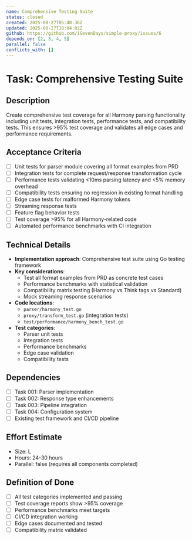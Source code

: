 ```yaml
---
name: Comprehensive Testing Suite
status: closed
created: 2025-08-27T05:48:36Z
updated: 2025-08-27T18:04:02Z
github: https://github.com/iSevenDays/simple-proxy/issues/6
depends_on: [2, 3, 4, 5]
parallel: false
conflicts_with: []
---
```


# Task: Comprehensive Testing Suite

## Description
Create comprehensive test coverage for all Harmony parsing functionality including unit tests, integration tests, performance tests, and compatibility tests. This ensures >95% test coverage and validates all edge cases and performance requirements.

## Acceptance Criteria
- [ ] Unit tests for parser module covering all format examples from PRD
- [ ] Integration tests for complete request/response transformation cycle
- [ ] Performance tests validating <10ms parsing latency and <5% memory overhead
- [ ] Compatibility tests ensuring no regression in existing format handling
- [ ] Edge case tests for malformed Harmony tokens
- [ ] Streaming response tests
- [ ] Feature flag behavior tests
- [ ] Test coverage >95% for all Harmony-related code
- [ ] Automated performance benchmarks with CI integration

## Technical Details
- **Implementation approach**: Comprehensive test suite using Go testing framework
- **Key considerations**: 
  - Test all format examples from PRD as concrete test cases
  - Performance benchmarks with statistical validation
  - Compatibility matrix testing (Harmony vs Think tags vs Standard)
  - Mock streaming response scenarios
- **Code locations**: 
  - `parser/harmony_test.go`
  - `proxy/transform_test.go` (integration tests)
  - `test/performance/harmony_bench_test.go`
- **Test categories**:
  - Parser unit tests
  - Integration tests
  - Performance benchmarks
  - Edge case validation
  - Compatibility tests

## Dependencies
- [ ] Task 001: Parser implementation
- [ ] Task 002: Response type enhancements
- [ ] Task 003: Pipeline integration
- [ ] Task 004: Configuration system
- [ ] Existing test framework and CI/CD pipeline

## Effort Estimate
- Size: L
- Hours: 24-30 hours
- Parallel: false (requires all components completed)

## Definition of Done
- [ ] All test categories implemented and passing
- [ ] Test coverage reports show >95% coverage
- [ ] Performance benchmarks meet targets
- [ ] CI/CD integration working
- [ ] Edge cases documented and tested
- [ ] Compatibility matrix validated
